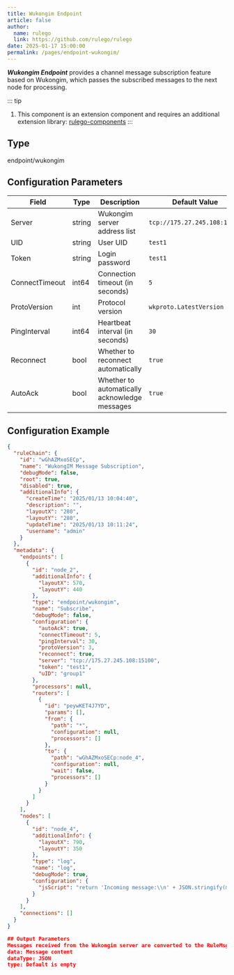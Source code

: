 ```yaml
---
title: Wukongim Endpoint
article: false
author:
  name: rulego
  link: https://github.com/rulego/rulego
date: 2025-01-17 15:00:00
permalink: /pages/endpoint-wukongim/
---
```


***Wukongim Endpoint*** <Badge text="v0.29.0+"/> provides a channel message subscription feature based on Wukongim, which passes the subscribed messages to the next node for processing.

::: tip
1. This component is an extension component and requires an additional extension library: [rulego-components](https://github.com/rulego/rulego-components)
:::

## Type

endpoint/wukongim

## Configuration Parameters

| Field          | Type             | Description                     | Default Value                 |
|----------------|------------------|---------------------------------|------------------------------|
| Server         | string           | Wukongim server address list   | `tcp://175.27.245.108:15100` |
| UID            | string           | User UID                        | `test1`                      |
| Token          | string           | Login password                  | `test1`                      |
| ConnectTimeout | int64            | Connection timeout (in seconds)| `5`                          |
| ProtoVersion   | int              | Protocol version                | `wkproto.LatestVersion`      |
| PingInterval   | int64            | Heartbeat interval (in seconds)| `30`                         |
| Reconnect      | bool             | Whether to reconnect automatically | `true`                       |
| AutoAck        | bool             | Whether to automatically acknowledge messages | `true`                       |


## Configuration Example

```json
{
  "ruleChain": {
    "id": "wGhAZMxoSECp",
    "name": "WukongIM Message Subscription",
    "debugMode": false,
    "root": true,
    "disabled": true,
    "additionalInfo": {
      "createTime": "2025/01/13 10:04:40",
      "description": "",
      "layoutX": "280",
      "layoutY": "280",
      "updateTime": "2025/01/13 10:11:24",
      "username": "admin"
    }
  },
  "metadata": {
    "endpoints": [
      {
        "id": "node_2",
        "additionalInfo": {
          "layoutX": 570,
          "layoutY": 440
        },
        "type": "endpoint/wukongim",
        "name": "Subscribe",
        "debugMode": false,
        "configuration": {
          "autoAck": true,
          "connectTimeout": 5,
          "pingInterval": 30,
          "protoVersion": 3,
          "reconnect": true,
          "server": "tcp://175.27.245.108:15100",
          "token": "test1",
          "uID": "group1"
        },
        "processors": null,
        "routers": [
          {
            "id": "peywKET4J7YD",
            "params": [],
            "from": {
              "path": "*",
              "configuration": null,
              "processors": []
            },
            "to": {
              "path": "wGhAZMxoSECp:node_4",
              "configuration": null,
              "wait": false,
              "processors": []
            }
          }
        ]
      }
    ],
    "nodes": [
      {
        "id": "node_4",
        "additionalInfo": {
          "layoutX": 790,
          "layoutY": 350
        },
        "type": "log",
        "name": "log",
        "debugMode": true,
        "configuration": {
          "jsScript": "return 'Incoming message:\\n' + JSON.stringify(msg) + '\\nIncoming metadata:\\n' + JSON.stringify(metadata);"
        }
      }
    ],
    "connections": []
  }
}

## Output Parameters
Messages received from the Wukongim server are converted to the RuleMsg format and sent to the rule chain:
data: Message content
dataType: JSON
type: Default is empty